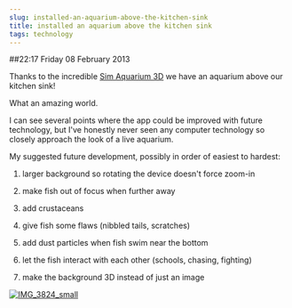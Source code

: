 ```yaml
---
slug: installed-an-aquarium-above-the-kitchen-sink
title: installed an aquarium above the kitchen sink
tags: technology
---
```


##22:17 Friday 08 February 2013

Thanks to the incredible [Sim Aquarium 3D](http://simaquarium.com/) we have an aquarium above our kitchen sink!

What an amazing world.

I can see several points where the app could be improved with future technology, but I've honestly never seen any computer technology so closely approach the look of a live aquarium.

My suggested future development, possibly in order of easiest to hardest:



	
  1. larger background so rotating the device doesn't force zoom-in

	
  2. make fish out of focus when further away

	
  3. add crustaceans

	
  4. give fish some flaws (nibbled tails, scratches)

	
  5. add dust particles when fish swim near the bottom

	
  6. let the fish interact with each other (schools, chasing, fighting)

	
  7. make the background 3D instead of just an image


[![IMG_3824_small](/images/2013/02/IMG_3824_small.jpg)](/images/2013/02/IMG_3824_small.jpg)

